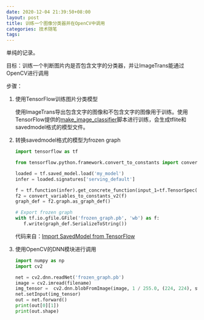 ```yaml
---
date: 2020-12-04 21:39:50+08:00
layout: post
title: 训练一个图像分类器并在OpenCV中调用
categories: 技术随笔
tags: 
---
```


单纯的记录。

目标：训练一个判断图片内是否包含文字的分类器，并让ImageTrans能通过OpenCV进行调用

步骤：

1. 使用TensorFlow训练图片分类模型

	使用ImageTrans导出包含文字的图像和不包含文字的图像用于训练。使用TensorFlow提供的[make_image_classifier](https://github.com/tensorflow/hub/tree/master/tensorflow_hub/tools/make_image_classifier)脚本进行训练，会生成tflite和savedmodel格式的模型文件。
	
2. 转换savedmodel格式的模型为frozen graph

	```python
	import tensorflow as tf

	from tensorflow.python.framework.convert_to_constants import convert_variables_to_constants_v2

	loaded = tf.saved_model.load('my_model')
	infer = loaded.signatures['serving_default']

	f = tf.function(infer).get_concrete_function(input_1=tf.TensorSpec(shape=[None, 224, 224, 3], dtype=tf.float32))
	f2 = convert_variables_to_constants_v2(f)
	graph_def = f2.graph.as_graph_def()

	# Export frozen graph
	with tf.io.gfile.GFile('frozen_graph.pb', 'wb') as f:
	   f.write(graph_def.SerializeToString())
	```
	
	代码来自：[Import SavedModel from TensorFlow](https://github.com/opencv/opencv/issues/16582#issuecomment-603819498)
	
3. 使用OpenCV的DNN模块进行调用

	```python
	import numpy as np
	import cv2

	net = cv2.dnn.readNet('frozen_graph.pb')
	image = cv2.imread(filename)
	img_tensor =  cv2.dnn.blobFromImage(image, 1 / 255.0, (224, 224), swapRB=True, crop=False) 
	net.setInput(img_tensor)
	out = net.forward()
	print(out[0][1])
	print(out.shape)
	```








